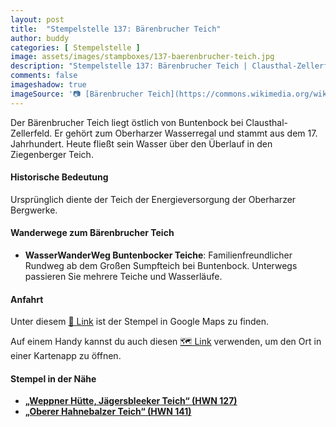 ```yaml
---
layout: post
title:  "Stempelstelle 137: Bärenbrucher Teich"
author: buddy
categories: [ Stempelstelle ]
image: assets/images/stampboxes/137-baerenbrucher-teich.jpg
description: "Stempelstelle 137: Bärenbrucher Teich | Clausthal-Zellerfeld"
comments: false
imageshadow: true
imageSource: '📷 [Bärenbrucher Teich](https://commons.wikimedia.org/wiki/File:B%C3%A4renbrucher_Teich.jpg) von <a href="https://de.wikipedia.org/wiki/Benutzer:JuTe_CLZ" class="extiw" title="de:Benutzer:JuTe CLZ">Benutzer:JuTe CLZ</a> unter Lizenz Public domain'
---
```


Der Bärenbrucher Teich liegt östlich von Buntenbock bei Clausthal-Zellerfeld. Er gehört zum Oberharzer Wasserregal und stammt aus dem 17. Jahrhundert. Heute fließt sein Wasser über den Überlauf in den Ziegenberger Teich. 

#### Historische Bedeutung

Ursprünglich diente der Teich der Energieversorgung der Oberharzer Bergwerke. 

#### Wanderwege zum Bärenbrucher Teich

- **WasserWanderWeg Buntenbocker Teiche**: Familienfreundlicher Rundweg ab dem Großen Sumpfteich bei Buntenbock. Unterwegs passieren Sie mehrere Teiche und Wasserläufe. 

#### Anfahrt

Unter diesem [📍 Link](https://www.google.com/maps/dir/?api=1&origin=&destination=51.777546%2C%2010.351589) ist der Stempel in Google Maps zu finden.

<div class="android-only">
  Auf einem Handy kannst du auch diesen 
  <a href="geo:51.777546,10.351589">🗺️ Link</a> 
  verwenden, um den Ort in einer Kartenapp zu öffnen.
  <p></p>
</div>

#### Stempel in der Nähe

- [**„Weppner Hütte, Jägersbleeker Teich“ (HWN 127)**](/stempelstelle-127-weppner-huette-jaegersbleeker-teich)
- [**„Oberer Hahnebalzer Teich“ (HWN 141)**](/stempelstelle-141-Oberer-Hahnebalzer-Teich)
